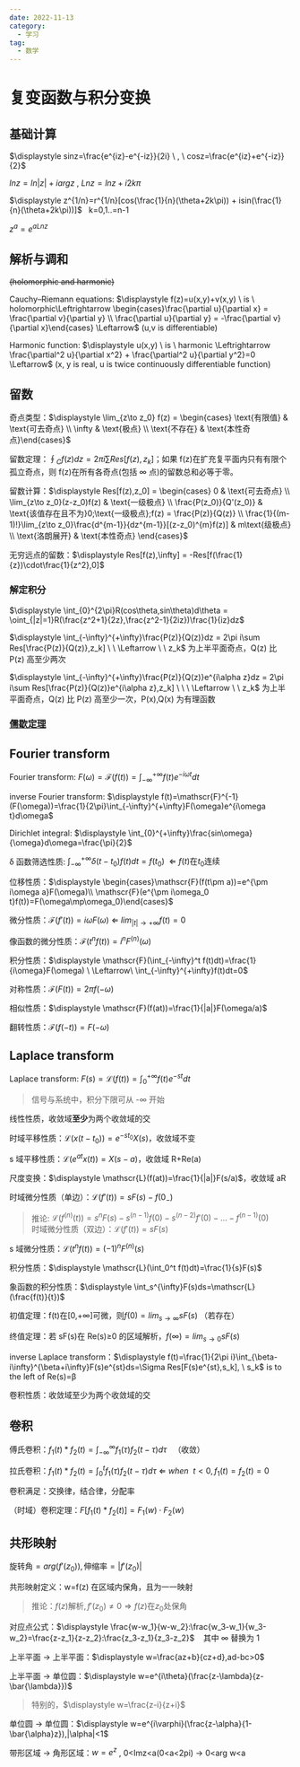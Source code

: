 ```yaml
---
date: 2022-11-13
category:
  - 学习
tag:
  - 数学
---
```


# 复变函数与积分变换

## 基础计算

<span v-pre>$\displaystyle sinz=\frac{e^{iz}-e^{-iz}}{2i} \ , \ cosz=\frac{e^{iz}+e^{-iz}}{2}$</span>

<span v-pre>$\displaystyle lnz = ln|z| + iarg z \ , \ Lnz = lnz+i2k\pi$</span>

<span v-pre>$\displaystyle z^{1/n}=r^{1/n}[cos(\frac{1}{n}(\theta+2k\pi)) + isin(\frac{1}{n}(\theta+2k\pi))]$</span> &nbsp; k=0,1..=n-1

<span v-pre>$\displaystyle z^a=e^{aLnz}$</span>

## 解析与调和

~~(holomorphic and harmonic)~~

Cauchy–Riemann equations: <span v-pre>$\displaystyle f(z)=u(x,y)+v(x,y) \ is \ holomorphic\Leftrightarrow \begin{cases}\frac{\partial u}{\partial x} = \frac{\partial v}{\partial y} \\ \frac{\partial u}{\partial y} = -\frac{\partial v}{\partial x}\end{cases} \Leftarrow$</span> (u,v is differentiable)

Harmonic function: <span v-pre>$\displaystyle u(x,y) \ is \ harmonic \Leftrightarrow \frac{\partial^2 u}{\partial x^2} + \frac{\partial^2 u}{\partial y^2}=0 \Leftarrow$</span> (x, y is real, u is twice continuously differentiable function)

## 留数

奇点类型：<span v-pre>$\displaystyle \lim_{z\to z_0} f(z) = \begin{cases} \text{有限值} & \text{可去奇点} \\ \infty & \text{极点} \\ \text{不存在} & \text{本性奇点}\end{cases}$</span>

留数定理：<span v-pre>$\displaystyle \oint_{C}{f(z)dz} = 2\pi i\sum Res[f(z),z_k]$</span>；如果 f(z)在扩充复平面内只有有限个孤立奇点，则 f(z)在所有各奇点(包括 ∞ 点)的留数总和必等于零。

留数计算：<span v-pre>$\displaystyle Res[f(z),z_0] = \begin{cases} 0 & \text{可去奇点} \\ \lim_{z\to z_0}(z-z_0)f(z) & \text{一级极点} \\ \frac{P(z_0)}{Q'(z_0)} & \text{该值存在且不为}0;\text{一级极点};f(z) = \frac{P(z)}{Q(z)} \\ \frac{1}{(m-1)!}\lim_{z\to z_0}\frac{d^{m-1}}{dz^{m-1}}[(z-z_0)^{m}f(z)] & m\text{级极点} \\ \text{洛朗展开} & \text{本性奇点} \end{cases}$</span>

无穷远点的留数：<span v-pre>$\displaystyle Res[f(z),\infty] = -Res[f(\frac{1}{z})\cdot\frac{1}{z^2},0]$</span>

### 解定积分

<span v-pre>$\displaystyle \int_{0}^{2\pi}R(cos\theta,sin\theta)d\theta = \oint_{|z|=1}R(\frac{z^2+1}{2z},\frac{z^2-1}{2iz})\frac{1}{iz}dz$</span>

<span v-pre>$\displaystyle \int_{-\infty}^{+\infty}\frac{P(z)}{Q(z)}dz = 2\pi i\sum Res[\frac{P(z)}{Q(z)},z_k] \ \ \Leftarrow \ \  z_k$</span> 为上半平面奇点，Q(z) 比 P(z) 高至少两次

<span v-pre>$\displaystyle \int_{-\infty}^{+\infty}\frac{P(z)}{Q(z)}e^{i\alpha z}dz = 2\pi i\sum Res[\frac{P(z)}{Q(z)}e^{i\alpha z},z_k] \ \ \ \Leftarrow \ \ z_k$</span> 为上半平面奇点，Q(z) 比 P(z) 高至少一次，P(x),Q(x) 为有理函数

### [儒歇定理](https://zh.m.wikipedia.org/zh/儒歇定理)

## Fourier transform

Fourier transform: <span v-pre>$\displaystyle F(\omega)=\mathscr{F}(f(t))=\int_{-\infty}^{+\infty}f(t)e^{-i\omega t}dt$</span>

inverse Fourier transform: <span v-pre>$\displaystyle f(t)=\mathscr{F}^{-1}(F(\omega))=\frac{1}{2\pi}\int_{-\infty}^{+\infty}F(\omega)e^{i\omega t}d\omega$</span>

Dirichlet integral: <span v-pre>$\displaystyle \int_{0}^{+\infty}\frac{sin\omega}{\omega}d\omega=\frac{\pi}{2}$</span>

δ 函数筛选性质: <span v-pre>$\displaystyle \int_{-\infty}^{+\infty}\delta(t-t_0)f(t)dt=f(t_0) \ \ \Leftarrow \ f(t)\text{在}t_0\text{连续}$</span>

位移性质：<span v-pre>$\displaystyle \begin{cases}\mathscr{F}(f(t\pm a))=e^{\pm i\omega a}F(\omega)\\ \mathscr{F}(e^{\pm i\omega_0 t}f(t))=F(\omega\mp\omega_0)\end{cases}$</span>

微分性质：<span v-pre>$\displaystyle \mathscr{F}(f'(t))=i\omega F(\omega) \ \Leftarrow\ lim_{|t| \to +\infty}f(t)=0$</span>

像函数的微分性质：<span v-pre>$\displaystyle \mathscr{F}(t^nf(t))=i^nF^{(n)}(\omega)$</span>

积分性质：<span v-pre>$\displaystyle \mathscr{F}(\int_{-\infty}^t f(t)dt)=\frac{1}{i\omega}F(\omega) \ \Leftarrow\ \int_{-\infty}^{+\infty}f(t)dt=0$</span>

对称性质：<span v-pre>$\displaystyle \mathscr{F}(F(t))=2\pi f(-\omega)$</span>

相似性质：<span v-pre>$\displaystyle \mathscr{F}(f(at))=\frac{1}{|a|}F(\omega/a)$</span>

翻转性质：<span v-pre>$\displaystyle \mathscr{F}(f(-t))=F(-\omega)$</span>

## Laplace transform

Laplace transform: <span v-pre>$\displaystyle F(s)=\mathscr{L}(f(t))=\int_{0}^{+\infty}f(t)e^{-st}dt$</span>

> 信号与系统中，积分下限可从 -∞ 开始

线性性质，收敛域**至少**为两个收敛域的交

时域平移性质：<span v-pre>$\displaystyle \mathscr{L}(x(t-t_0))=e^{-st_0}X(s)$</span>，收敛域不变

s 域平移性质：<span v-pre>$\displaystyle \mathscr{L}(e^{at}x(t))=X(s-a)$</span>，收敛域 R+Re(a)

尺度变换：<span v-pre>$\displaystyle \mathscr{L}(f(at))=\frac{1}{|a|}F(s/a)$</span>，收敛域 aR

<!-- 时域微分：<span v-pre>$\displaystyle \mathscr{L}(f'(t))=sF(s)$</span>，收敛域至少 R -->

时域微分性质（单边）：<span v-pre>$\displaystyle \mathscr{L}(f'(t))=sF(s)-f(0_-)$</span>

> 推论: <span v-pre>$\displaystyle \mathscr{L}(f^{(n)}(t))=s^nF(s)-s^{(n-1)}f(0)-s^{(n-2)}f'(0)-...-f^{(n-1)}(0)$</span><br/>
> 时域微分性质（双边）：<span v-pre>$\displaystyle \mathscr{L}(f'(t))=sF(s)$</span>

s 域微分性质：<span v-pre>$\displaystyle \mathscr{L}(t^nf(t))=(-1)^nF^{(n)}(s)$</span>

积分性质：<span v-pre>$\displaystyle \mathscr{L}(\int_0^t f(t)dt)=\frac{1}{s}F(s)$</span>

象函数的积分性质：<span v-pre>$\displaystyle \int_s^{\infty}F(s)ds=\mathscr{L}(\frac{f(t)}{t})$</span>

初值定理：f(t)在[0,+∞]可微，则<span v-pre>$\displaystyle f(0)=lim_{s\to\infty}sF(s)$</span> （若存在）

终值定理：若 sF(s)在 Re(s)≥0 的区域解析，<span v-pre>$\displaystyle f(\infty)=lim_{s\to 0}sF(s)$</span>

inverse Laplace transform：<span v-pre>$\displaystyle f(t)=\frac{1}{2\pi i}\int_{\beta-i\infty}^{\beta+i\infty}F(s)e^{st}ds=\Sigma Res[F(s)e^{st},s_k], \ s_k$</span> is to the left of Re(s)=β

卷积性质：收敛域至少为两个收敛域的交

## 卷积

傅氏卷积：<span v-pre>$\displaystyle f_1(t) * f_2(t) = \int_{-\infty}^{\infty}f_1(\tau)f_2(t-\tau)d\tau$</span>&nbsp;&nbsp;&nbsp;（收敛）

拉氏卷积：<span v-pre>$\displaystyle f_1(t)*f_2(t) = \int_{0}^{t}f_1(\tau)f_2(t-\tau)d\tau\ \Leftarrow\ when\ \ t<0,f_1(t)=f_2(t)=0$</span>

卷积满足：交换律，结合律，分配率

（时域）卷积定理：<span v-pre>$\displaystyle F[f_1(t)*f_2(t)]=F_1(w)\cdot F_2(w)$</span>

## 共形映射

<span v-pre>$\displaystyle \text{旋转角}=arg(f'(z_0)),\text{伸缩率}=|f'(z_0)|$</span>

共形映射定义：w=f(z) 在区域内保角，且为一一映射

> 推论：<span v-pre>$\displaystyle f(z)\text{解析},f'(z_0)\neq 0 \Rightarrow f(z)\text{在}z_0\text{处保角}$</span>

对应点公式：<span v-pre>$\displaystyle \frac{w-w_1}{w-w_2}:\frac{w_3-w_1}{w_3-w_2}=\frac{z-z_1}{z-z_2}:\frac{z_3-z_1}{z_3-z_2}$</span>&nbsp;&nbsp;&nbsp; 其中 ∞ 替换为 1

上半平面 → 上半平面：<span v-pre>$\displaystyle w=\frac{az+b}{cz+d},ad-bc>0$</span>

上半平面 → 单位圆：<span v-pre>$\displaystyle w=e^{i\theta}(\frac{z-\lambda}{z-\bar{\lambda}})$</span>

> 特别的，<span v-pre>$\displaystyle w=\frac{z-i}{z+i}$</span>

单位圆 → 单位圆：<span v-pre>$\displaystyle w=e^{i\varphi}(\frac{z-\alpha}{1-\bar{\alpha}z}),|\alpha|<1$</span>

带形区域 → 角形区域：<span v-pre>$\displaystyle w=e^z$</span> , 0&lt;Imz&lt;a(0&lt;a&lt;2pi) → 0&lt;arg w&lt;a
